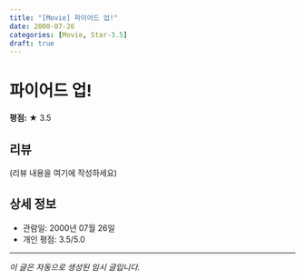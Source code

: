 ```yaml
---
title: "[Movie] 파이어드 업!"
date: 2000-07-26
categories: [Movie, Star-3.5]
draft: true
---
```


# 파이어드 업!

**평점:** ★ 3.5

## 리뷰

(리뷰 내용을 여기에 작성하세요)

## 상세 정보

- 관람일: 2000년 07월 26일
- 개인 평점: 3.5/5.0

---

*이 글은 자동으로 생성된 임시 글입니다.*
